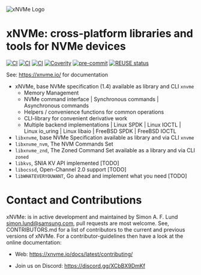 <!--
SPDX-FileCopyrightText: Samsung Electronics Co., Ltd

SPDX-License-Identifier: BSD-3-Clause
-->

![xNVMe Logo](/docs/_static/xnvme-logo-medium.png)

xNVMe: cross-platform libraries and tools for NVMe devices
============================================================

[![CI](https://github.com/OpenMPDK/xNVMe/workflows/linux-binaries-test/badge.svg)](https://github.com/OpenMPDK/xNVMe/actions/)
[![CI](https://github.com/OpenMPDK/xNVMe/workflows/linux-build-test/badge.svg)](https://github.com/OpenMPDK/xNVMe/actions/)
[![CI](https://github.com/OpenMPDK/xNVMe/workflows/style/badge.svg)](https://github.com/OpenMPDK/xNVMe/actions/)
[![Coverity](https://scan.coverity.com/projects/xNVMe/badge.svg)](https://scan.coverity.com/projects/xNVMe)
[![pre-commit](https://img.shields.io/badge/pre--commit-enabled-brightgreen?logo=pre-commit&logoColor=white)](https://github.com/pre-commit/pre-commit)
[![REUSE status](https://api.reuse.software/badge/github.com/OpenMPDK/xNVMe)](https://api.reuse.software/info/github.com/OpenMPDK/xNVMe)

See: https://xnvme.io/ for documentation

- xNVMe, base NVMe specification (1.4) available as library and CLI `xnvme`
  - Memory Management
  - NVMe command interface
    | Synchronous commands
    | Asynchronous commands
  - Helpers / convenience functions for common operations
  - CLI-library for convenient derivative work
  - Multiple backend implementations
    | Linux SPDK
    | Linux IOCTL
    | Linux io_uring
    | Linux libaio
    | FreeBSD SPDK
    | FreeBSD IOCTL
- `libxnvme`, base NVMe Specification available as library and via CLI `xnvme`
- `libxnvme_nvm`, The NVM Commands Set
- `libxnvme_znd`, The Zoned Command Set available as a library and via CLI `zoned`
- `libkvs`, SNIA KV API implemented [TODO]
- `libocssd`, Open-Channel 2.0 support [TODO]
- `libWHATEVERYOUWANT`, Go ahead and implement what you need [TODO]

Contact and Contributions
=========================

xNVMe: is in active development and maintained by Simon A. F. Lund <simon.lund@samsung.com>, pull
requests are most welcome. See, CONTRIBUTORS.md for a list of contributors to the current and
previous versions of xNVMe. For a contributor-guidelines then have a look at the online
documentation:

* Web: https://xnvme.io/docs/latest/contributing/

* Join us on Discord: https://discord.gg/XCbBX9DmKf
